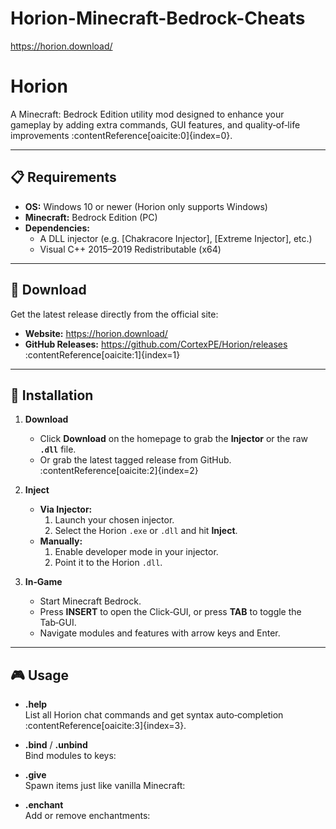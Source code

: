 # Horion-Minecraft-Bedrock-Cheats
https://horion.download/

# Horion

A Minecraft: Bedrock Edition utility mod designed to enhance your gameplay by adding extra commands, GUI features, and quality‑of‑life improvements :contentReference[oaicite:0]{index=0}.

---

## 📋 Requirements

- **OS:** Windows 10 or newer (Horion only supports Windows)  
- **Minecraft:** Bedrock Edition (PC)  
- **Dependencies:**  
  - A DLL injector (e.g. [Chakracore Injector], [Extreme Injector], etc.)  
  - Visual C++ 2015–2019 Redistributable (x64)

---

## 🔗 Download

Get the latest release directly from the official site:

- **Website:** https://horion.download/  
- **GitHub Releases:** https://github.com/CortexPE/Horion/releases :contentReference[oaicite:1]{index=1}

---

## 🚀 Installation

1. **Download**  
   - Click **Download** on the homepage to grab the **Injector** or the raw **`.dll`** file.  
   - Or grab the latest tagged release from GitHub. :contentReference[oaicite:2]{index=2}

2. **Inject**  
   - **Via Injector:**  
     1. Launch your chosen injector.  
     2. Select the Horion `.exe` or `.dll` and hit **Inject**.  
   - **Manually:**  
     1. Enable developer mode in your injector.  
     2. Point it to the Horion `.dll`.

3. **In‑Game**  
   - Start Minecraft Bedrock.  
   - Press **INSERT** to open the Click‑GUI, or press **TAB** to toggle the Tab‑GUI.  
   - Navigate modules and features with arrow keys and Enter.

---

## 🎮 Usage

- **.help**  
  List all Horion chat commands and get syntax auto‑completion :contentReference[oaicite:3]{index=3}.
- **.bind** / **.unbind**  
  Bind modules to keys:  


- **.give**  
Spawn items just like vanilla Minecraft:  


- **.enchant**  
Add or remove enchantments:  
